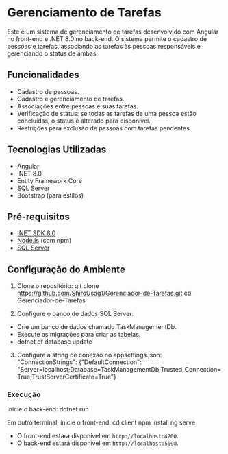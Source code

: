 # Gerenciamento de Tarefas

Este é um sistema de gerenciamento de tarefas desenvolvido com Angular no front-end e .NET 8.0 no back-end. O sistema permite o cadastro de pessoas e tarefas, associando as tarefas às pessoas responsáveis e gerenciando o status de ambas.

## Funcionalidades
- Cadastro de pessoas.
- Cadastro e gerenciamento de tarefas.
- Associações entre pessoas e suas tarefas.
- Verificação de status: se todas as tarefas de uma pessoa estão concluídas, o status é alterado para disponível.
- Restrições para exclusão de pessoas com tarefas pendentes.

## Tecnologias Utilizadas
- Angular
- .NET 8.0
- Entity Framework Core
- SQL Server
- Bootstrap (para estilos)

## Pré-requisitos
- [.NET SDK 8.0](https://dotnet.microsoft.com/download/dotnet/8.0)
- [Node.js](https://nodejs.org/) (com npm)
- [SQL Server](https://www.microsoft.com/en-us/sql-server/sql-server-downloads)

## Configuração do Ambiente
1. Clone o repositório:
   git clone https://github.com/ShiroUsag1/Gerenciador-de-Tarefas.git
   cd Gerenciador-de-Tarefas

2. Configure o banco de dados SQL Server:
- Crie um banco de dados chamado TaskManagementDb.
- Execute as migrações para criar as tabelas.
- dotnet ef database update

3. Configure a string de conexão no appsettings.json:
    "ConnectionStrings": {"DefaultConnection": "Server=localhost;Database=TaskManagementDb;Trusted_Connection=True;TrustServerCertificate=True"}
    
### Execução
Inicie o back-end:
    dotnet run

Em outro terminal, inicie o front-end:
    cd client
    npm install
    ng serve

- O front-end estará disponível em `http://localhost:4200`.
- O back-end estará disponível em `http://localhost:5098`.

